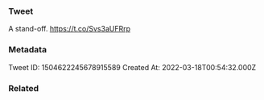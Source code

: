 ### Tweet
A stand-off. https://t.co/Svs3aUFRrp

### Metadata
Tweet ID: 1504622245678915589
Created At: 2022-03-18T00:54:32.000Z

### Related

